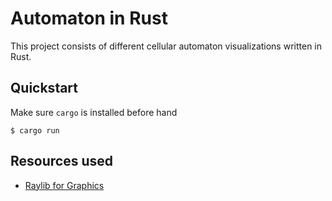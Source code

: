 # Automaton in Rust
This project consists of different cellular automaton visualizations written in Rust.

## Quickstart
Make sure `cargo` is installed before hand
```
$ cargo run
```

## Resources used
- [Raylib for Graphics](https://crates.io/crates/raylib)
